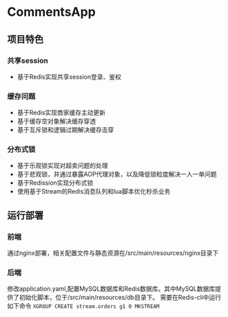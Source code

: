 # CommentsApp

## 项目特色

### 共享session

+ 基于Redis实现共享session登录、鉴权

### 缓存问题

+ 基于Redis实现商家缓存主动更新
+ 基于缓存空对象解决缓存穿透
+ 基于互斥锁和逻辑过期解决缓存击穿

### 分布式锁

+ 基于乐观锁实现对超卖问题的处理
+ 基于悲观锁，并通过暴露AOP代理对象，以及降低锁粒度解决一人一单问题
+ 基于Redission实现分布式锁
+ 使用基于Stream的Redis消息队列和lua脚本优化秒杀业务

## 运行部署

### 前端

通过nginx部署，相关配置文件与静态资源在/src/main/resources/nginx目录下

### 后端

修改application.yaml,配置MySQL数据库和Redis数据库。其中MySQL数据库提供了初始化脚本，位于/src/main/resources/db目录下。
需要在Redis-cli中运行如下命令  `XGROUP CREATE stream.orders g1 0 MKSTREAM`

